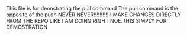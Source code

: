 This file is for deonstrating the pull command
The pull command is the opposite of the push
NEVER NEVER!!!!!!!!!!!! MAKE CHANGES DIRECTLY FROM THE REPO LIKE I AM DOING RIGHT NOE. tHIS SIMPLY FOR DEMOSTRATION
